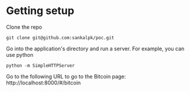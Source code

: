 # Getting setup
Clone the repo
```
git clone git@github.com:sankalpk/poc.git
```
Go into the application's directory and run a server. For example, you can use python
```
python -m SimpleHTTPServer
```
Go to the following URL to go to the Bitcoin page: http://localhost:8000/#/bitcoin

